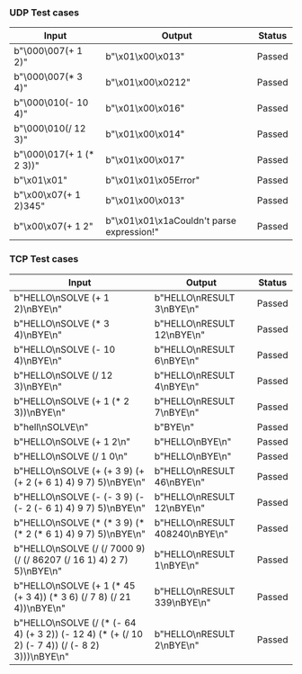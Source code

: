 


### UDP Test cases
| Input | Output | Status |
|-------|--------| ------ |
| b"\000\007(+ 1 2)" | b"\x01\x00\x013" | Passed |
| b"\000\007(* 3 4)" | b"\x01\x00\x0212" | Passed |
| b"\000\010(- 10 4)" | b"\x01\x00\x016" | Passed |
| b"\000\010(/ 12 3)" | b"\x01\x00\x014" | Passed |
| b"\000\017(+ 1 (* 2 3))" | b"\x01\x00\x017" | Passed |
| b"\x01\x01" | b"\x01\x01\x05Error" | Passed |
| b"\x00\x07(+ 1 2)345" | b"\x01\x00\x013" | Passed |
| b"\x00\x07(+ 1 2" | b"\x01\x01\x1aCouldn't parse expression!" | Passed |

### TCP Test cases
| Input | Output | Status |
|-------|--------| ------ |
| b"HELLO\nSOLVE (+ 1 2)\nBYE\n" | b"HELLO\nRESULT 3\nBYE\n" | Passed |
| b"HELLO\nSOLVE (* 3 4)\nBYE\n" | b"HELLO\nRESULT 12\nBYE\n" | Passed |
| b"HELLO\nSOLVE (- 10 4)\nBYE\n" | b"HELLO\nRESULT 6\nBYE\n" | Passed |
| b"HELLO\nSOLVE (/ 12 3)\nBYE\n" | b"HELLO\nRESULT 4\nBYE\n" | Passed |
| b"HELLO\nSOLVE (+ 1 (* 2 3))\nBYE\n" | b"HELLO\nRESULT 7\nBYE\n" | Passed |
| b"hell\nSOLVE\n" | b"BYE\n" | Passed |
| b"HELLO\nSOLVE (+ 1 2\n" | b"HELLO\nBYE\n" | Passed |
| b"HELLO\nSOLVE (/ 1 0\n" | b"HELLO\nBYE\n" | Passed |
| b"HELLO\nSOLVE (+ (+ 3 9) (+ (+ 2 (+ 6 1) 4) 9 7) 5)\nBYE\n" | b"HELLO\nRESULT 46\nBYE\n" | Passed |
| b"HELLO\nSOLVE (- (- 3 9) (- (- 2 (- 6 1) 4) 9 7) 5)\nBYE\n" | b"HELLO\nRESULT 12\nBYE\n" | Passed |
| b"HELLO\nSOLVE (* (* 3 9) (* (* 2 (* 6 1) 4) 9 7) 5)\nBYE\n" | b"HELLO\nRESULT 408240\nBYE\n" | Passed |
| b"HELLO\nSOLVE (/ (/ 7000 9) (/ (/ 86207 (/ 16 1) 4) 2 7) 5)\nBYE\n" | b"HELLO\nRESULT 1\nBYE\n" | Passed |
| b"HELLO\nSOLVE (+ 1 (* 45 (+ 3 4)) (* 3 6) (/ 7 8) (/ 21 4))\nBYE\n" | b"HELLO\nRESULT 339\nBYE\n" | Passed |
| b"HELLO\nSOLVE (/ (* (- 64 4) (+ 3 2)) (- 12 4) (* (+ (/ 10 2) (- 7 4)) (/ (- 8 2) 3)))\nBYE\n" | b"HELLO\nRESULT 2\nBYE\n" | Passed |
